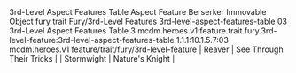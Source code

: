 <ability>
  <name>3rd-Level Aspect Features Table</name>
  <keywords>
    <keyword>Aspect</keyword>
  </keywords>
  <type>Feature</type>
  <distance>Berserker</distance>
  <target>Immovable Object</target>
  <metadata>
    <class>fury</class>
    <feature_type>trait</feature_type>
    <file_dpath>Fury/3rd-Level Features</file_dpath>
    <item_id>3rd-level-aspect-features-table</item_id>
    <item_index>03</item_index>
    <item_name>3rd-Level Aspect Features Table</item_name>
    <level>3</level>
    <scc>mcdm.heroes.v1:feature.trait.fury.3rd-level-feature:3rd-level-aspect-features-table</scc>
    <scdc>1.1.1:10.1.5.7:03</scdc>
    <source>mcdm.heroes.v1</source>
    <type>feature/trait/fury/3rd-level-feature</type>
  </metadata>
  <effects>
    <effect type="mundane">| Reaver     | See Through Their Tricks |
| Stormwight | Nature&apos;s Knight          |</effect>
  </effects>
</ability>
